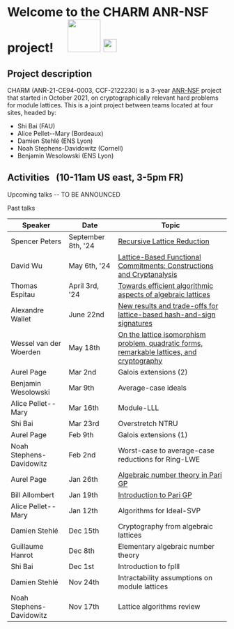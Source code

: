 # Welcome to the CHARM ANR-NSF project!  &nbsp; &nbsp;  <img src="https://user-images.githubusercontent.com/9050998/146155487-2ae1de36-2e91-42f2-94e5-4d9f5f5ca9d0.png" width="75" > <img src="https://user-images.githubusercontent.com/9050998/146157103-e381d4b2-4fb2-4370-a6b2-417ccdadaa4f.png" width="30"> 



## Project description

CHARM (ANR-21-CE94-0003, CCF-2122230) is a 3-year [ANR-NSF](https://www.nsf.gov/pubs/2021/nsf21020/nsf21020.jsp) project that started in October 2021, on cryptographically relevant hard problems for module lattices. This is a joint project between teams located at four sites, headed by:
 - Shi Bai (FAU)
 - Alice Pellet--Mary (Bordeaux)
 - Damien Stehlé (ENS Lyon)
 - Noah Stephens-Davidowitz (Cornell)
 - Benjamin Wesolowski (ENS Lyon)
 


## Activities &nbsp; (10-11am US east, 3-5pm FR)

Upcoming talks -- TO BE ANNOUNCED


Past talks

| Speaker  | Date| Topic |
| ------------- | ------------- |------------- |
| Spencer Peters | September 8th, '24 | [Recursive Lattice Reduction](https://github.com/CHARM-project/charm-project.github.io/blob/main/slides/Spencer_Peters.pdf)
| David Wu | May 6th, '24 | [Lattice-Based Functional Commitments: Constructions and Cryptanalysis](https://github.com/CHARM-project/charm-project.github.io/blob/main/slides/David_Wu.pdf)
| Thomas Espitau | April 3rd, '24 | [Towards efficient algorithmic aspects of algebraic lattices](https://github.com/CHARM-project/charm-project.github.io/blob/main/slides/Thomas_Espitau.pdf)
| Alexandre Wallet | June 22nd | [New results and trade-offs for lattice-based hash-and-sign signatures](https://github.com/CHARM-project/charm-project.github.io/blob/main/slides/Alexandre_Wallet.pdf) |
| Wessel van der Woerden | May 18th | [On the lattice isomorphism problem, quadratic forms, remarkable lattices, and cryptography](https://github.com/CHARM-project/charm-project.github.io/blob/main/slides/Wessel_vanWoerden.pdf) |
| Aurel Page | Mar 2nd | Galois extensions (2)|
| Benjamin Wesolowski | Mar 9th | Average-case ideals |
| Alice Pellet--Mary | Mar 16th | Module-LLL |
| Shi Bai | Mar 23rd | Overstretch NTRU |
| Aurel Page | Feb 9th | Galois extensions (1)|
| Noah Stephens-Davidowitz | Feb 2nd | Worst-case to average-case reductions for Ring-LWE |
| Aurel Page | Jan 26th | [Algebraic number theory in Pari GP](https://pari.math.u-bordeaux.fr/Events/CHARM2022/) |
| Bill Allombert | Jan 19th | [Introduction to Pari GP](https://pari.math.u-bordeaux.fr/Events/CHARM2022/) |
| Alice Pellet--Mary | Jan 12th  | Algorithms for Ideal-SVP |
| Damien Stehlé  | Dec 15th  | Cryptography from algebraic lattices  |
| Guillaume Hanrot | Dec 8th  | Elementary algebraic number theory  |
| Shi Bai | Dec 1st  | Introduction to fplll  |
| Damien Stehlé  | Nov 24th  | Intractability assumptions on module lattices  |
| Noah Stephens-Davidowitz  | Nov 17th  | Lattice algorithms review  |
